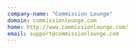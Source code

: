 ```yaml
---
company-name: "Commission Lounge"
domain: commissionlounge.com
home: http://www.commissionlounge.com/
email: support@commissionlounge.com
---
```




